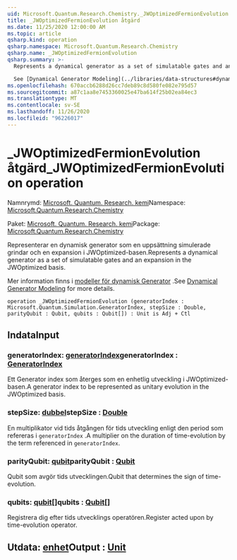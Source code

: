 ```yaml
---
uid: Microsoft.Quantum.Research.Chemistry._JWOptimizedFermionEvolution
title: _JWOptimizedFermionEvolution åtgärd
ms.date: 11/25/2020 12:00:00 AM
ms.topic: article
qsharp.kind: operation
qsharp.namespace: Microsoft.Quantum.Research.Chemistry
qsharp.name: _JWOptimizedFermionEvolution
qsharp.summary: >-
  Represents a dynamical generator as a set of simulatable gates and an expansion in the JWOptimized basis.

  See [Dynamical Generator Modeling](../libraries/data-structures#dynamical-generator-modeling) for more details.
ms.openlocfilehash: 670accb6288d26cc7deb89c8d580fe082e795d57
ms.sourcegitcommit: a87c1aa8e7453360025e47ba614f25b02ea84ec3
ms.translationtype: MT
ms.contentlocale: sv-SE
ms.lasthandoff: 11/26/2020
ms.locfileid: "96226017"
---
```

# <a name="_jwoptimizedfermionevolution-operation"></a><span data-ttu-id="95805-102">_JWOptimizedFermionEvolution åtgärd</span><span class="sxs-lookup"><span data-stu-id="95805-102">_JWOptimizedFermionEvolution operation</span></span>

<span data-ttu-id="95805-103">Namnrymd: [Microsoft. Quantum. Research. kemi](xref:Microsoft.Quantum.Research.Chemistry)</span><span class="sxs-lookup"><span data-stu-id="95805-103">Namespace: [Microsoft.Quantum.Research.Chemistry](xref:Microsoft.Quantum.Research.Chemistry)</span></span>

<span data-ttu-id="95805-104">Paket: [Microsoft. Quantum. Research. kemi](https://nuget.org/packages/Microsoft.Quantum.Research.Chemistry)</span><span class="sxs-lookup"><span data-stu-id="95805-104">Package: [Microsoft.Quantum.Research.Chemistry](https://nuget.org/packages/Microsoft.Quantum.Research.Chemistry)</span></span>


<span data-ttu-id="95805-105">Representerar en dynamisk generator som en uppsättning simulerade grindar och en expansion i JWOptimized-basen.</span><span class="sxs-lookup"><span data-stu-id="95805-105">Represents a dynamical generator as a set of simulatable gates and an expansion in the JWOptimized basis.</span></span>

<span data-ttu-id="95805-106">Mer information finns i [modeller för dynamisk Generator](../libraries/data-structures#dynamical-generator-modeling) .</span><span class="sxs-lookup"><span data-stu-id="95805-106">See [Dynamical Generator Modeling](../libraries/data-structures#dynamical-generator-modeling) for more details.</span></span>

```qsharp
operation _JWOptimizedFermionEvolution (generatorIndex : Microsoft.Quantum.Simulation.GeneratorIndex, stepSize : Double, parityQubit : Qubit, qubits : Qubit[]) : Unit is Adj + Ctl
```


## <a name="input"></a><span data-ttu-id="95805-107">Indata</span><span class="sxs-lookup"><span data-stu-id="95805-107">Input</span></span>

### <a name="generatorindex--generatorindex"></a><span data-ttu-id="95805-108">generatorIndex: [generatorIndex](xref:Microsoft.Quantum.Simulation.GeneratorIndex)</span><span class="sxs-lookup"><span data-stu-id="95805-108">generatorIndex : [GeneratorIndex](xref:Microsoft.Quantum.Simulation.GeneratorIndex)</span></span>

<span data-ttu-id="95805-109">Ett Generator index som återges som en enhetlig utveckling i JWOptimized-basen.</span><span class="sxs-lookup"><span data-stu-id="95805-109">A generator index to be represented as unitary evolution in the JWOptimized basis.</span></span>


### <a name="stepsize--double"></a><span data-ttu-id="95805-110">stepSize: [dubbel](xref:microsoft.quantum.lang-ref.double)</span><span class="sxs-lookup"><span data-stu-id="95805-110">stepSize : [Double](xref:microsoft.quantum.lang-ref.double)</span></span>

<span data-ttu-id="95805-111">En multiplikator vid tids åtgången för tids utveckling enligt den period som refereras i `generatorIndex` .</span><span class="sxs-lookup"><span data-stu-id="95805-111">A multiplier on the duration of time-evolution by the term referenced in `generatorIndex`.</span></span>


### <a name="parityqubit--qubit"></a><span data-ttu-id="95805-112">parityQubit: [qubit](xref:microsoft.quantum.lang-ref.qubit)</span><span class="sxs-lookup"><span data-stu-id="95805-112">parityQubit : [Qubit](xref:microsoft.quantum.lang-ref.qubit)</span></span>

<span data-ttu-id="95805-113">Qubit som avgör tids utvecklingen.</span><span class="sxs-lookup"><span data-stu-id="95805-113">Qubit that determines the sign of time-evolution.</span></span>


### <a name="qubits--qubit"></a><span data-ttu-id="95805-114">qubits: [qubit](xref:microsoft.quantum.lang-ref.qubit)[]</span><span class="sxs-lookup"><span data-stu-id="95805-114">qubits : [Qubit](xref:microsoft.quantum.lang-ref.qubit)[]</span></span>

<span data-ttu-id="95805-115">Registrera dig efter tids utvecklings operatören.</span><span class="sxs-lookup"><span data-stu-id="95805-115">Register acted upon by time-evolution operator.</span></span>



## <a name="output--unit"></a><span data-ttu-id="95805-116">Utdata: [enhet](xref:microsoft.quantum.lang-ref.unit)</span><span class="sxs-lookup"><span data-stu-id="95805-116">Output : [Unit](xref:microsoft.quantum.lang-ref.unit)</span></span>

